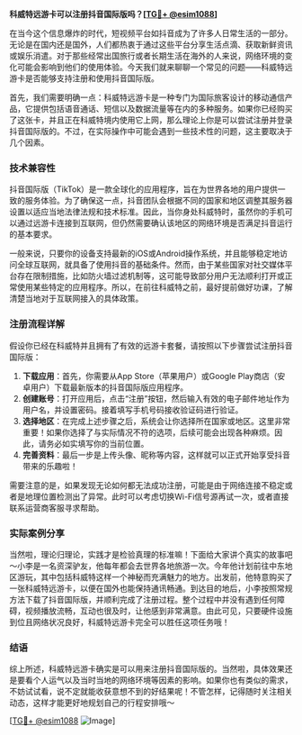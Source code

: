 **科威特远游卡可以注册抖音国际版吗？[[TG💪+ @esim1088](https://t.me/s/esim1088)]**

在当今这个信息爆炸的时代，短视频平台如抖音成为了许多人日常生活的一部分。无论是在国内还是国外，人们都热衷于通过这些平台分享生活点滴、获取新鲜资讯或娱乐消遣。对于那些经常出国旅行或者长期生活在海外的人来说，网络环境的变化可能会影响到他们的使用体验。今天我们就来聊聊一个常见的问题——科威特远游卡是否能够支持注册和使用抖音国际版。

首先，我们需要明确一点：科威特远游卡是一种专门为国际旅客设计的移动通信产品，它提供包括语音通话、短信以及数据流量等在内的多种服务。如果你已经购买了这张卡，并且正在科威特境内使用它上网，那么理论上你是可以尝试注册并登录抖音国际版的。不过，在实际操作中可能会遇到一些技术性的问题，这主要取决于几个因素。

### 技术兼容性

抖音国际版（TikTok）是一款全球化的应用程序，旨在为世界各地的用户提供一致的服务体验。为了确保这一点，抖音团队会根据不同的国家和地区调整其服务器设置以适应当地法律法规和技术标准。因此，当你身处科威特时，虽然你的手机可以通过远游卡连接到互联网，但仍然需要确认该地区的网络环境是否满足抖音运行的基本要求。

一般来说，只要你的设备支持最新的iOS或Android操作系统，并且能够稳定地访问全球互联网，就具备了使用抖音的基础条件。然而，由于某些国家对社交媒体平台存在限制措施，比如防火墙过滤机制等，这可能导致部分用户无法顺利打开或正常使用某些特定的应用程序。所以，在前往科威特之前，最好提前做好功课，了解清楚当地对于互联网接入的具体政策。

### 注册流程详解

假设你已经在科威特并且拥有了有效的远游卡套餐，请按照以下步骤尝试注册抖音国际版：

1. **下载应用**：首先，你需要从App Store（苹果用户）或Google Play商店（安卓用户）下载最新版本的抖音国际版应用程序。
2. **创建账号**：打开应用后，点击“注册”按钮，然后输入有效的电子邮件地址作为用户名，并设置密码。接着填写手机号码接收验证码进行验证。
3. **选择地区**：在完成上述步骤之后，系统会让你选择所在国家或地区。这里非常重要！如果你选择了与实际情况不符的选项，后续可能会出现各种麻烦。因此，请务必如实填写你的当前位置。
4. **完善资料**：最后一步是上传头像、昵称等内容，这样就可以正式开始享受抖音带来的乐趣啦！

需要注意的是，如果发现无论如何都无法成功注册，可能是由于网络连接不稳定或者是地理位置检测出了异常。此时可以考虑切换Wi-Fi信号源再试一次，或者直接联系运营商客服寻求帮助。

### 实际案例分享

当然啦，理论归理论，实践才是检验真理的标准嘛！下面给大家讲个真实的故事吧～小李是一名资深驴友，他每年都会去世界各地旅游一次。今年他计划前往中东地区游玩，其中包括科威特这样一个神秘而充满魅力的地方。出发前，他特意购买了一张科威特远游卡，以便在国外也能保持通讯畅通。到达目的地后，小李按照常规方法下载了抖音国际版，并顺利完成了注册过程。整个过程中并没有遇到任何障碍，视频播放流畅，互动也很及时，让他感到非常满意。由此可见，只要硬件设施到位且网络状况良好，科威特远游卡完全可以胜任这项任务哦！

### 结语

综上所述，科威特远游卡确实是可以用来注册抖音国际版的。当然啦，具体效果还是要看个人运气以及当时当地的网络环境等因素的影响。如果你也有类似的需求，不妨试试看，说不定就能收获意想不到的好结果呢！不管怎样，记得随时关注相关动态，这样才能更好地规划自己的行程安排哦～

[[TG💪+ @esim1088](https://t.me/s/esim1088) ![Image](https://i.postimg.cc/4NQfJmqS/Snipaste-2025-05-13-00-14-12.png)]
